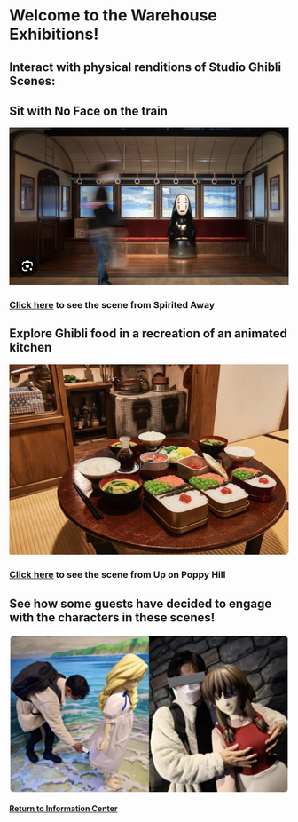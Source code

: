 # Welcome to the Warehouse Exhibitions!

## Interact with physical renditions of Studio Ghibli Scenes:

## Sit with No Face on the train
![No Face Park](park-noface.png)
### [Click here]() to see the scene from Spirited Away

## Explore Ghibli food in a recreation of an animated kitchen
![Poppy Food Park](poppy-food-park.png)
### [Click here]() to see the scene from Up on Poppy Hill

## See how some guests have decided to engage with the characters in these scenes!
![Sexualizing characters](sexualizing-characters.png)
<br>
<br>
**[Return to Information Center]()**

